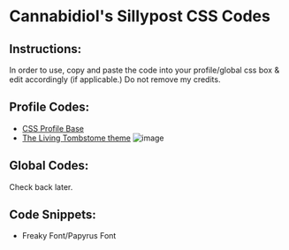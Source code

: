 # Cannabidiol's Sillypost CSS Codes

## Instructions:
In order to use, copy and paste the code into your profile/global css box & edit accordingly (if applicable.)
Do not remove my credits.

## Profile Codes:
- [CSS Profile Base](https://github.com/canna-bidiol/cannabidiols-sillypost-css/blob/main/themes/CSS%20Profile%20Base.css)
- [The Living Tombstome theme](https://github.com/canna-bidiol/cannabidiols-sillypost-css/blob/main/themes/The%20Living%20Tombstone%20theme.css)
![image](https://github.com/user-attachments/assets/91f73190-a3a6-4da7-9629-8f9ac3f361dd)

## Global Codes:
Check back later.

## Code Snippets:
- Freaky Font/Papyrus Font
